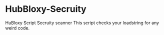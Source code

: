 # HubBloxy-Secruity
HuBloxy Script Secruity scanner
This script checks your loadstring for any weird code.
